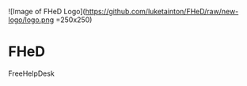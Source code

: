 ![Image of FHeD Logo](https://github.com/luketainton/FHeD/raw/new-logo/logo.png =250x250)
# FHeD
FreeHelpDesk

